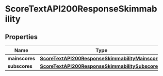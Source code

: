

# ScoreTextAPI200ResponseSkimmability

## Properties

Name | Type | Description | Notes
------------ | ------------- | ------------- | -------------
**mainscores** | [**ScoreTextAPI200ResponseSkimmabilityMainscores**](ScoreTextAPI200ResponseSkimmabilityMainscores.md) |  |  [optional]
**subscores** | [**ScoreTextAPI200ResponseSkimmabilitySubscores**](ScoreTextAPI200ResponseSkimmabilitySubscores.md) |  |  [optional]





